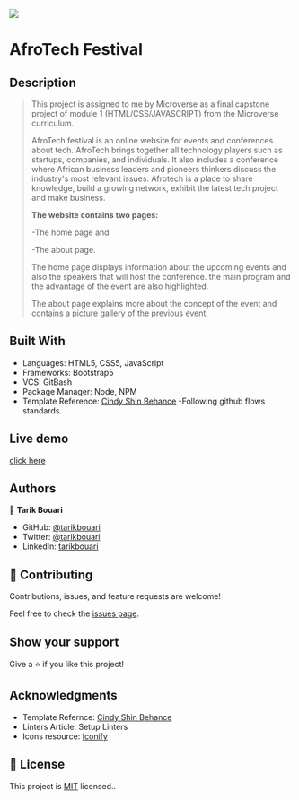 ![](https://img.shields.io/badge/Microverse-blueviolet)

# AfroTech Festival

## Description 

>This project is assigned to me by Microverse as a final capstone project of module 1 (HTML/CSS/JAVASCRIPT) from the Microverse curriculum.
>
>AfroTech festival is an online website for events and conferences about tech. AfroTech brings together all technology players such as startups, companies, and individuals. It also includes a conference where African business leaders and pioneers thinkers discuss the industry's most relevant issues. Afrotech is a place to share knowledge, build a growing network, exhibit the latest tech project and make business.
>
> **The website contains two pages:**
>
>-The home page and
>
>-The about page.
>
>The home page displays information about the upcoming events and also the speakers that will host the conference. 
>the main program and the advantage of the event are also highlighted.
>
>The about page explains more about the concept of the event and contains a picture gallery of the previous event.


## Built With
- Languages: HTML5, CSS5, JavaScript
- Frameworks: Bootstrap5
- VCS: GitBash
- Package Manager: Node, NPM
- Template Reference: [Cindy Shin Behance](https://www.behance.net/gallery/29845175/CC-Global-Summit-2015)
-Following github flows standards.

## Live demo 
[click here](https://tarikbouari.github.io/AfroTech-Festival/)

## Authors

👤 **Tarik Bouari**

- GitHub: [@tarikbouari](https://github.com/tarikbouari)
- Twitter: [@tarikbouari](https://twitter.com/TarikBouari)
- LinkedIn: [tarikbouari](https://www.linkedin.com/in/tarik-bouari-44b7191a6/)



## 🤝 Contributing

Contributions, issues, and feature requests are welcome!

Feel free to check the [issues page](../../issues/).

## Show your support

Give a ⭐️ if you like this project!

## Acknowledgments

- Template Refernce: [Cindy Shin Behance](https://www.behance.net/gallery/29845175/CC-Global-Summit-2015)
- Linters Article: Setup Linters
- Icons resource: [Iconify](https://iconify.design/cons8)

## 📝 License

This project is [MIT](./MIT.md) licensed..
